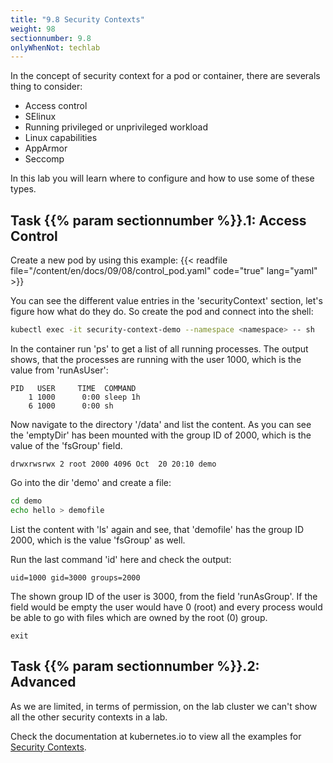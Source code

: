 ```yaml
---
title: "9.8 Security Contexts"
weight: 98
sectionnumber: 9.8
onlyWhenNot: techlab
---
```


In the concept of security context for a pod or container, there are severals thing to consider:

* Access control
* SElinux
* Running privileged or unprivileged workload
* Linux capabilities
* AppArmor
* Seccomp

In this lab you will learn where to configure and how to use some of these types.


## Task {{% param sectionnumber %}}.1: Access Control

Create a new pod by using this example:
{{< readfile file="/content/en/docs/09/08/control_pod.yaml" code="true" lang="yaml" >}}

You can see the different value entries in the 'securityContext' section, let's figure how what do they do. So create the pod and connect into the shell:

```bash
kubectl exec -it security-context-demo --namespace <namespace> -- sh
```

In the container run 'ps' to get a list of all running processes. The output shows, that the processes are running with the user 1000, which is the value from 'runAsUser':

```
PID   USER     TIME  COMMAND
    1 1000      0:00 sleep 1h
    6 1000      0:00 sh
```

Now navigate to the directory '/data' and list the content. As you can see the 'emptyDir' has been mounted with the group ID of 2000, which is the value of the 'fsGroup' field.

```
drwxrwsrwx 2 root 2000 4096 Oct  20 20:10 demo
```

Go into the dir 'demo' and create a file:

```bash
cd demo
echo hello > demofile
```

List the content with 'ls' again and see, that 'demofile' has the group ID 2000, which is the value 'fsGroup' as well.

Run the last command 'id' here and check the output:

```
uid=1000 gid=3000 groups=2000
```

The shown group ID of the user is 3000, from the field 'runAsGroup'. If the field would be empty the user would have 0 (root) and every process would be able to go with files which are owned by the root (0) group.

```
exit
```


## Task {{% param sectionnumber %}}.2: Advanced

As we are limited, in terms of permission, on the lab cluster we can't show all the other security contexts in a lab.

Check the documentation at kubernetes.io to view all the examples for [Security Contexts](https://kubernetes.io/docs/tasks/configure-pod-container/security-context/).
